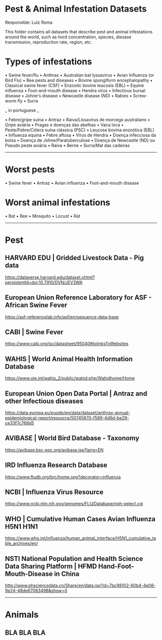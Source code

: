 # Pest & Animal Infestation Datasets
Responsible: Luiz Roma

This folder contains all datasets that describe pest and animal infestations around the world, such as hord concentration, species, diesase transmission, reproduction rate, region, etc.




# Types of infestations
• Swine fever/flu • Anthrax • Australian bat lyssavirus • Avian Influenza (or Bird Flu) • Bee pests and diseases • Bovine spongiform encephalopathy • Classical swine fever (CSF) • Enzootic bovine leucosis (EBL) • Equine influenza • Foot-and-mouth disease • Hendra virus • Infectious bursal disease • Johne's disease • Newcastle disease (ND) • Rabies • Screw-worm fly • Surra

_ in portuguese _

• Febre/gripe suína • Antraz • Raiva/Lissavírus de morcego australiano • Gripe aviária • Pragas e doenças das abelhas • Vaca loca • Peste/Febre/Cólera suína clássica (PSC) • Leucose bovina enzoótica (EBL) • Influenza equina • Febre aftosa • Vírus de Hendra • Doença infecciosa da bolsa • Doença de Johne/Paratuberculose • Doença de Newcastle (ND) ou Pseudo peste aviária • Raiva • Berne • Surra/Mal das cadeiras




_________________________________________________________________________________________________________________________________

# Worst pests

• Swine fever • Antraz • Avian influenza • Foot-and-mouth disease

# Worst animal infestations

• Bat • Bee • Mosquito • Locust • Rat




_________________________________________________________________________________________________________________________________

# Pest

## HARVARD EDU | Gridded Livestock Data - Pig data
https://dataverse.harvard.edu/dataset.xhtml?persistentId=doi:10.7910/DVN/JEV3WA

## European Union Reference Laboratory for ASF - African Swine Fever
https://asf-referencelab.info/asf/en/sequence-data-base

## CABI | Swine Fever
https://www.cabi.org/isc/datasheet/95040#tolinksToWebsites

## WAHIS | World Animal Health Information Database
https://www.oie.int/wahis_2/public/wahid.php/Wahidhome/Home

## European Union Open Data Portal | Antraz and other Infectious diseases
https://data.europa.eu/euodp/en/data/dataset/anthrax-annual-epidemiological-report/resource/50745870-f589-4d6d-be29-ce33f7c768d5

## AVIBASE | World Bird Database - Taxonomy
https://avibase.bsc-eoc.org/avibase.jsp?lang=EN

## IRD Influenza Research Database
https://www.fludb.org/brc/home.spg?decorator=influenza

## NCBI | Influenza Virus Resource
https://www.ncbi.nlm.nih.gov/genomes/FLU/Database/nph-select.cgi

## WHO | Cumulative Human Cases Avian Influenza H5N1 H1N1
https://www.who.int/influenza/human_animal_interface/H5N1_cumulative_table_archives/en/

## NSTI National Population and Health Science Data Sharing Platform | HFMD Hand-Foot-Mouth-Disease in China
http://www.phsciencedata.cn/Share/en/data.jsp?id=7bc98102-60b4-4e08-9e24-48de67083498&show=0




_________________________________________________________________________________________________________________________________

# Animals

## BLA BLA BLA
